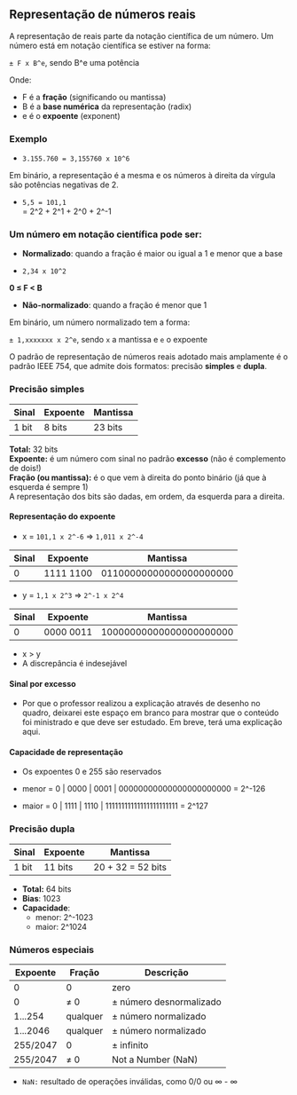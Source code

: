 ## Representação de números reais

A representação de reais parte da notação científica de um número. Um número está em notação científica se estiver na forma:

`± F x B^e`, sendo B^e uma potência<br>

Onde:
- F é a **fração** (significando ou mantissa)
- B é a **base numérica** da representação (radix)
- e é o **expoente** (exponent)

### Exemplo

- `3.155.760 = 3,155760 x 10^6`

Em binário, a representação é a mesma e os números à direita da vírgula são potências negativas de 2.

- `5,5 = 101,1`<br>
= 2^2 + 2^1 + 2^0 + 2^-1

### Um número em notação científica pode ser:
- **Normalizado**: quando a fração é maior ou igual a 1 e menor que a base

- `2,34 x 10^2`

**0 ≤ F < B**

- **Não-normalizado**: quando a fração é menor que 1

Em binário, um número normalizado tem a forma:

`± 1,xxxxxxx x 2^e`, sendo `x` a mantissa e `e` o expoente

O padrão de representação de números reais adotado mais amplamente é o padrão IEEE 754, que admite dois formatos: precisão **simples** e **dupla**.

### Precisão simples

| Sinal | Expoente | Mantissa |
| ----- | -------- | -------- |
| 1 bit | 8 bits   | 23 bits  |

**Total:** 32 bits <br>
**Expoente:** é um número com sinal no padrão **excesso** (não é complemento de dois!) <br>
**Fração (ou mantissa):** é o que vem à direita do ponto binário (já que à esquerda é sempre 1) <br>
A representação dos bits são dadas, em ordem, da esquerda para a direita.

#### Representação do expoente

- x = `101,1 x 2^-6` => `1,011 x 2^-4` <br>

| Sinal | Expoente | Mantissa |
| ----- | -------- | -------- |
| 0     | 1111 1100| 01100000000000000000000 |

- y =  `1,1 x 2^3` => `2^-1 x 2^4` <br>

| Sinal | Expoente | Mantissa |
| ----- | -------- | -------- |
| 0     | 0000 0011 | 10000000000000000000000 |

- x > y
- A discrepância é indesejável

#### Sinal por excesso

- Por que o professor realizou a explicação através de desenho no quadro, deixarei este espaço em branco para mostrar que o conteúdo foi ministrado e que deve ser estudado. Em breve, terá uma explicação aqui.

#### Capacidade de representação

- Os expoentes 0 e 255 são reservados
- menor = 0 | 0000 | 0001 | 00000000000000000000000 = 2^-126

- maior = 0 | 1111 | 1110 | 11111111111111111111111 = 2^127

### Precisão dupla

| Sinal | Expoente | Mantissa |
| ----- | -------- | -------- |
| 1 bit | 11 bits  | 20 + 32 = 52 bits  |

- **Total:** 64 bits <br>
- **Bias**: 1023 <br>
- **Capacidade**: <br>
    - menor: 2^-1023 <br>
    - maior: 2^1024

### Números especiais

| Expoente | Fração | Descrição |
| -------- | ------ | --------- |
| 0 | 0 | zero |
| 0 | ≠ 0 | ± número desnormalizado |
| 1...254 | qualquer | ± número normalizado |
| 1...2046 | qualquer | ± número normalizado |
| 255/2047 | 0 | ± infinito |
| 255/2047 | ≠ 0 | Not a Number (NaN)|

- `NaN:` resultado de operações inválidas, como 0/0 ou ∞ - ∞
